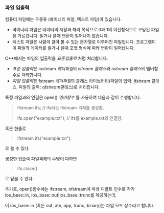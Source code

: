 ### 파일 입출력 ###

컴퓨터 파일에는 두종류 (바이너리 파일, 텍스트 파일)이 있습니다.

* 바이너리 파일은 데이터의 저장과 처리 목적으로 0과 1의 이진형식으로 코딩된 파일을 가르킵니다. 읽거나 쓸때 변환이 일어나지 않습니다.
* 텍스트 파일은 사람이 알아 볼 수 있는 문자열로 이루어진 파일입니다. 프로그램이 이 파일의 데이터를 읽거나 쓸때 포맷 형식에 따라 변환이 일어납니다.

C++에서는 파일의 입출력을 *표준입출력* 처럼 처리합니다. 

* *표준 입출력*은 iostream *헤더파일*의 *istream* *클래스*와 *ostream* *클래스*의 멤버함수로 처리합니다.
* *파일 입출력*은 fstream *헤더파일*의 클래스 라이브러리(파일의 입력: *ifstream* 클래스, 파일의 출력: *ofstream*클래스)로 처리합니다. 

특정 파일과의 연결은 open() *멤버함수* 를 사용하여 다음과 같이 수행합니다.
>ifstream ifs;            // ifs라는 ifstream *객체*를 생성함.
>
>ifs.open("example.txt"); // ifs를 example.txt와 연결함.

혹은 한줄로

>ifstream ifs("example.txt");

로  쓸 수 있다.

생성한 입출력 파일객체의 수명이 다하면

>ifs.close()

로 닫을 수 있다.

추가로, open()함수에는 ifstream, ofstream에 따라 디폴트 인수로 각각 ios_base::in, ios_base::out|ios_base::trunc를 제공하는데, 

이 ios_base::in (혹은 out, ate, app, trunc, binary)는 파일 모드 상수라고 합니다.
